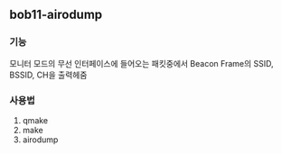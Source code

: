 bob11-airodump
-----------
### 기능
모니터 모드의 무선 인터페이스에 들어오는 패킷중에서 Beacon Frame의 SSID, BSSID, CH을 출력헤줌
### 사용법
1. qmake
2. make
3. airodump <wireless interface name>
